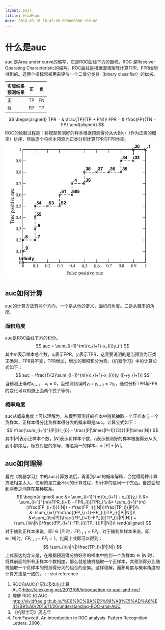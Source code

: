 ```yaml
---
layout: post
titile: 什么是auc
date: 2018-09-16 16:42:00.000000000 +09:00
---
```


# 什么是auc
auc 是Area under curve的缩写，它是ROC曲线下方的面积。ROC 是Receiver Operating Characteristic的缩写。ROC曲线是根据混淆矩阵计算TPR、FPR绘制得到的。这两个指标常被用来评价一个二值分类器（binary classifier）的优劣。

| 实际结果<br>预测结果|正  |负  |
| --- | --- | --- |
| 正 | TP | FN |
| 负 | FP | TP |
$$
\begin{aligned}
TPR = & \frac{TP}{TP + FN}\\
FPR = & \frac{FP}{TN + FP}
\end{aligned}
$$
ROC的绘制过程是：将模型预测好的样本根据预测得分从大到小（作为正类的概率）排序，然后逐个将样本预测为正类分别计算TPR与FPR作图。
![auc.png](./.vuepress/public/auc.jpeg)

## auc如何计算
auc的计算方法有两个方向，一个是从他的定义，面积的角度。二是从概率的角度。
### 面积角度
auc是ROC曲线下方的积分。
$$
auc = \sum_{i=1}^{m}(x_{i+1}-x_{i})y_{i}
$$
其中m表示样本总个数，$x_i$表示FPR，$y_i$表示TPR，这里要说明的是当预测为正类正确时，FPR将不变，TPR增加，增加的面积积分为零。《机器学习》中的计算公式如下：
$$
auc = \frac{1}{2}\sum_{i=1}^{m}(x_{i+1}-x_{i})(y_{i}+y_{i+1})
$$
当预测正确时$x_{i+1} - x_{i} = 0$，当预测错误时$y_{i} + y_{i+1} = 2y_{i}$，通过分析TPR与FPR的变化可以知道上面两个式子等价。
### 概率角度
auc从概率角度上可以理解为，从模型预测好的样本中随机抽取一个正样本与一个负样本，正样本得分比负样本得分大的概率即是auc。计算公式如下：
$$
\frac{\sum_{i=1}^{|P|}{r_{i}} - \frac{|P|\times|P+1|}{2}}{|P|\times|N|}
$$
其中$|P|$表示正样本个数，$|N|$表示负样本个数，$r_i$表示预测好的样本根据得分从大到小排序后，标签对应的序号，排名第一的样本$r_1=|P|+|N|$。
## auc如何理解
看完《机器学习》中的auc计算方法后，再看到auc的概率解释，会觉得两种计算方法相差太大，使用的是完全不同的计算过程，却计算的是同一个东西。自然会想到两者之间存在某种联系。
$$
\begin{aligned}
auc &= \sum_{i=1}^{m}(x_{i+1} - x_{i})y_i \\
&= \sum_{i=1}^{m}(FPR_{i+1} - FPR_{i})TPR_i \\
&= \sum_{i=1}^{m}(\frac{FP_{i+1}}{|N|} - \frac{FP_i}{|N|})\frac{TP_i}{|P|}\\
&=\sum_{i=1}^m\frac{(FP_{i+1}-FP_{i})TP_i}{|P||N|}\\
&=\sum_{i\in|P|}\frac{(FP_{i+1}-FP_{i})TP_i}{|P||N|} + \sum_{i\in|N|}\frac{(FP_{i+1}-FP_{i})TP_i}{|P||N|}\\
\end{aligned}
$$
对于抽到正样本来说，即$i\in|P|$时，$FP_{i+1} = FP_{i}$，对于抽到负样本来说，即$i\in|N|$时，$FP_{i+1} - FP_{i} = 1$。化简上式即可以得到：
$$
\sum_{i\in|N|}\frac{TP_i}{|P||N|} 
$$
上式表达的含义是，在根据预测得分排好序的样本中抽到一个负样本$i\in|N|$时，将其前面的所有正样本个数相加，那么就是随机抽取一个正样本，其预测得分比随机抽取一个负样本的预测得分大的组合的全集。这样理解，面积角度与概率角度的计算方法是一致的。
::: slot reference
1. ROC和AUC介绍以及如何计算AUC:<http://alexkong.net/2013/06/introduction-to-auc-and-roc/>
2. 理解 ROC 和 AUC:
<http://vividfree.github.io/%E6%9C%BA%E5%99%A8%E5%AD%A6%E4%B9%A0/2015/11/20/understanding-ROC-and-AUC>
3. 《机器学习》周志华
4. Tom Fawcett, An introduction to ROC analysis. Pattern Recognition Letters. 2006.
